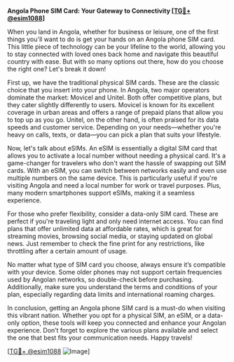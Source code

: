 **Angola Phone SIM Card: Your Gateway to Connectivity [[TG💪+ @esim1088](https://t.me/s/esim1088)]**

When you land in Angola, whether for business or leisure, one of the first things you'll want to do is get your hands on an Angola phone SIM card. This little piece of technology can be your lifeline to the world, allowing you to stay connected with loved ones back home and navigate this beautiful country with ease. But with so many options out there, how do you choose the right one? Let's break it down!

First up, we have the traditional physical SIM cards. These are the classic choice that you insert into your phone. In Angola, two major operators dominate the market: Movicel and Unitel. Both offer competitive plans, but they cater slightly differently to users. Movicel is known for its excellent coverage in urban areas and offers a range of prepaid plans that allow you to top up as you go. Unitel, on the other hand, is often praised for its data speeds and customer service. Depending on your needs—whether you're heavy on calls, texts, or data—you can pick a plan that suits your lifestyle.

Now, let's talk about eSIMs. An eSIM is essentially a digital SIM card that allows you to activate a local number without needing a physical card. It's a game-changer for travelers who don't want the hassle of swapping out SIM cards. With an eSIM, you can switch between networks easily and even use multiple numbers on the same device. This is particularly useful if you're visiting Angola and need a local number for work or travel purposes. Plus, many modern smartphones support eSIMs, making it a seamless experience.

For those who prefer flexibility, consider a data-only SIM card. These are perfect if you're traveling light and only need internet access. You can find plans that offer unlimited data at affordable rates, which is great for streaming movies, browsing social media, or staying updated on global news. Just remember to check the fine print for any restrictions, like throttling after a certain amount of usage.

No matter what type of SIM card you choose, always ensure it’s compatible with your device. Some older phones may not support certain frequencies used by Angolan networks, so double-check before purchasing. Additionally, make sure you understand the terms and conditions of your plan, especially regarding data limits and international roaming charges.

In conclusion, getting an Angola phone SIM card is a must-do when visiting this vibrant nation. Whether you opt for a physical SIM, an eSIM, or a data-only option, these tools will keep you connected and enhance your Angolan experience. Don’t forget to explore the various plans available and select the one that best fits your communication needs. Happy travels!

[[TG💪+ @esim1088](https://t.me/s/esim1088) ![Image](https://i.postimg.cc/Y0z9fWf4/image.png)]